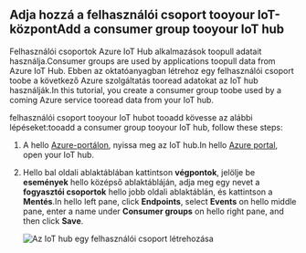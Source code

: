 ## <a name="add-a-consumer-group-tooyour-iot-hub"></a><span data-ttu-id="5df94-101">Adja hozzá a felhasználói csoport tooyour IoT-központ</span><span class="sxs-lookup"><span data-stu-id="5df94-101">Add a consumer group tooyour IoT hub</span></span>

<span data-ttu-id="5df94-102">Felhasználói csoportok Azure IoT Hub alkalmazások toopull adatait használja.</span><span class="sxs-lookup"><span data-stu-id="5df94-102">Consumer groups are used by applications toopull data from Azure IoT Hub.</span></span> <span data-ttu-id="5df94-103">Ebben az oktatóanyagban létrehoz egy felhasználói csoport toobe a következő Azure szolgáltatás tooread adatokat az IoT hub használják.</span><span class="sxs-lookup"><span data-stu-id="5df94-103">In this tutorial, you create a consumer group toobe used by a coming Azure service tooread data from your IoT hub.</span></span>

<span data-ttu-id="5df94-104">felhasználói csoport tooyour IoT hubot tooadd kövesse az alábbi lépéseket:</span><span class="sxs-lookup"><span data-stu-id="5df94-104">tooadd a consumer group tooyour IoT hub, follow these steps:</span></span>

1. <span data-ttu-id="5df94-105">A hello [Azure-portálon](https://ms.portal.azure.com/), nyissa meg az IoT hub.</span><span class="sxs-lookup"><span data-stu-id="5df94-105">In hello [Azure portal](https://ms.portal.azure.com/), open your IoT hub.</span></span>
2. <span data-ttu-id="5df94-106">Hello bal oldali ablaktáblában kattintson **végpontok**, jelölje be **események** hello középső ablaktábláján, adja meg egy nevet a **fogyasztói csoportok** hello jobb oldali ablaktáblán, és kattintson a  **Mentés**.</span><span class="sxs-lookup"><span data-stu-id="5df94-106">In hello left pane, click **Endpoints**, select **Events** on hello middle pane, enter a name under **Consumer groups** on hello right pane, and then click **Save**.</span></span>

   ![Az IoT hub egy felhasználói csoport létrehozása](../articles/iot-hub/media/iot-hub-create-consumer-group/1_iot-hub-create-consumer-group-azure.png)